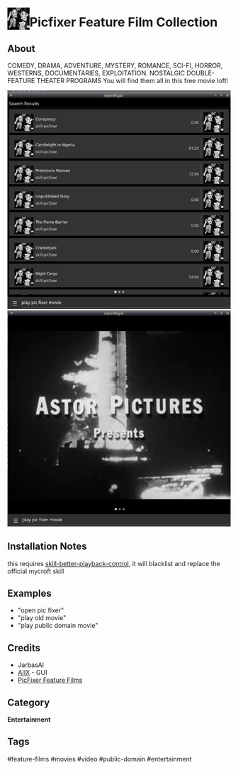 # <img src='./ui/picfixer.png' card_color='#40DBB0' width='50' height='50' style='vertical-align:bottom'/>Picfixer Feature Film Collection


## About

COMEDY, DRAMA, ADVENTURE, MYSTERY, ROMANCE, SCI-FI, HORROR, WESTERNS, DOCUMENTARIES, EXPLOITATION. NOSTALGIC DOUBLE-FEATURE THEATER PROGRAMS You will find them all in this free movie loft!


![](./gui.png)
![](./gui2.png)

## Installation Notes

this requires [skill-better-playback-control](https://github.com/JarbasSkills/skill-better-playback-control), it will blacklist and replace the official mycroft skill

## Examples

* "open pic fixer"
* "play old movie"
* "play public domain movie"

## Credits
- JarbasAl
- [AIIX](https://github.com/AIIX/) - GUI
- [PicFixer Feature Films](https://archive.org/details/feature_films_picfixer)

## Category
**Entertainment**

## Tags
#feature-films
#movies
#video
#public-domain
#entertainment